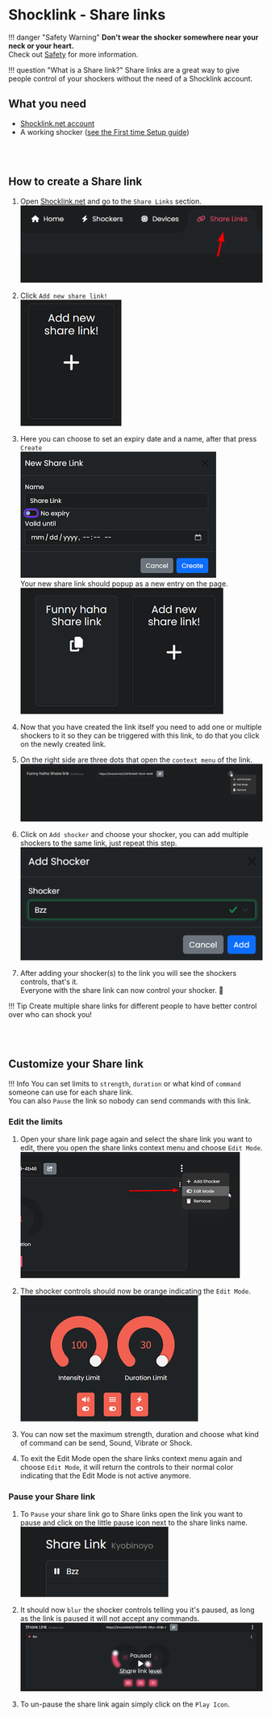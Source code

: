 # Shocklink - Share links

!!! danger "Safety Warning"
    **Don't wear the shocker somewhere near your neck or your heart.**  
    Check out [Safety](../safety/safety-rules.md) for more information. 

!!! question "What is a Share link?"
    Share links are a great way to give people control of your shockers without the need of a Shocklink account.  


## What you need
- [Shocklink.net account](https://shocklink.net/)
- A working shocker ([see the First time Setup guide](openshock-first-setup.md))

<br></br>

## How to create a Share link

  1. Open [Shocklink.net](https://shocklink.net/) and go to the ``Share Links`` section.  
  ![Image "Image"](../static/guides/how-to-sharelinks/findshocklinks.png)  

  2. Click ``Add new share link!``  
![Image "Image"](../static/guides/how-to-sharelinks/addnewsharelink.png)  

  3. Here you can choose to set an expiry date and a name, after that press ``Create``  
![Image "Image"](../static/guides/how-to-sharelinks/createshocklink.png)  
Your new share link should popup as a new entry on the page.    
![Image "Image"](../static/guides/how-to-sharelinks/sharelinkcreated.png)  

  4. Now that you have created the link itself you need to add one or multiple shockers to it so they can be triggered with this link, to do that you click on the newly created link.
  
  5. On the right side are three dots that open the ``context menu`` of the link.    
![Image "Image"](../static/guides/how-to-sharelinks/addshockertosharelink.png)  
  
  6. Click on ``Add shocker`` and choose your shocker, you can add multiple shockers to the same link, just repeat this step.  
![Image "Image"](../static/guides/how-to-sharelinks/addshockertosharelink2.png)  

  7.  After adding your shocker(s) to the link you will see the shockers controls, that's it.  
  Everyone with the share link can now control your shocker. 🎉  

!!! Tip
    Create multiple share links for different people to have better control over who can shock you!

<br></br>

## Customize your Share link
!!! Info
    You can set limits to ``strength``, ``duration`` or what kind of ``command`` someone can use for each share link.  
    You can also ``Pause`` the link so nobody can send commands with this link.  
### Edit the limits  
  1. Open your share link page again and select the share link you want to edit, there you open the share links context menu and choose ``Edit Mode``.
  ![Image "Image"](../static/guides/how-to-sharelinks/editlinkllimits.png)  
  
  2. The shocker controls should now be orange indicating the ``Edit Mode``.
  ![Image "Image"](../static/guides/how-to-sharelinks/editinterface.png)  
  
  3. You can now set the maximum strength, duration and choose what kind of command can be send, Sound, Vibrate or Shock.

  4. To exit the Edit Mode open the share links context menu again and choose ``Edit Mode``, it will return the controls to their normal color indicating that the Edit Mode is not active anymore.  

### Pause your Share link
  1. To ``Pause`` your share link go to Share links open the link you want to pause and click on the little pause icon next to the share links name.  
![Image "Image"](../static/guides/how-to-sharelinks/pauseshocker.png)  

  2. It should now ``blur`` the shocker controls telling you it's paused, as long as the link is paused it will not accept any commands.
![Image "Image"](../static/guides/how-to-sharelinks/pausedlink.png)  

  3. To un-pause the share link again simply click on the ``Play Icon``.

  

  
